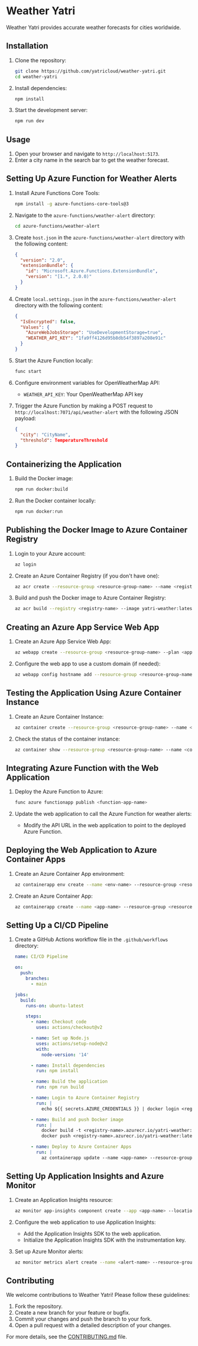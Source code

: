 # Weather Yatri

Weather Yatri provides accurate weather forecasts for cities worldwide.

## Installation

1. Clone the repository:
   ```sh
   git clone https://github.com/yatricloud/weather-yatri.git
   cd weather-yatri
   ```

2. Install dependencies:
   ```sh
   npm install
   ```

3. Start the development server:
   ```sh
   npm run dev
   ```

## Usage

1. Open your browser and navigate to `http://localhost:5173`.
2. Enter a city name in the search bar to get the weather forecast.

## Setting Up Azure Function for Weather Alerts

1. Install Azure Functions Core Tools:
   ```sh
   npm install -g azure-functions-core-tools@3
   ```

2. Navigate to the `azure-functions/weather-alert` directory:
   ```sh
   cd azure-functions/weather-alert
   ```

3. Create `host.json` in the `azure-functions/weather-alert` directory with the following content:
   ```json
   {
     "version": "2.0",
     "extensionBundle": {
       "id": "Microsoft.Azure.Functions.ExtensionBundle",
       "version": "[1.*, 2.0.0)"
     }
   }
   ```

4. Create `local.settings.json` in the `azure-functions/weather-alert` directory with the following content:
   ```json
   {
     "IsEncrypted": false,
     "Values": {
       "AzureWebJobsStorage": "UseDevelopmentStorage=true",
       "WEATHER_API_KEY": "1fa9ff4126d95b8db54f3897a208e91c"
     }
   }
   ```

5. Start the Azure Function locally:
   ```sh
   func start
   ```

6. Configure environment variables for OpenWeatherMap API:
   - `WEATHER_API_KEY`: Your OpenWeatherMap API key

7. Trigger the Azure Function by making a POST request to `http://localhost:7071/api/weather-alert` with the following JSON payload:
   ```json
   {
     "city": "CityName",
     "threshold": TemperatureThreshold
   }
   ```

## Containerizing the Application

1. Build the Docker image:
   ```sh
   npm run docker:build
   ```

2. Run the Docker container locally:
   ```sh
   npm run docker:run
   ```

## Publishing the Docker Image to Azure Container Registry

1. Login to your Azure account:
   ```sh
   az login
   ```

2. Create an Azure Container Registry (if you don't have one):
   ```sh
   az acr create --resource-group <resource-group-name> --name <registry-name> --sku Basic
   ```

3. Build and push the Docker image to Azure Container Registry:
   ```sh
   az acr build --registry <registry-name> --image yatri-weather:latest .
   ```

## Creating an Azure App Service Web App

1. Create an Azure App Service Web App:
   ```sh
   az webapp create --resource-group <resource-group-name> --plan <app-service-plan> --name <app-name> --runtime "NODE|14-lts"
   ```

2. Configure the web app to use a custom domain (if needed):
   ```sh
   az webapp config hostname add --resource-group <resource-group-name> --webapp-name <app-name> --hostname <custom-domain>
   ```

## Testing the Application Using Azure Container Instance

1. Create an Azure Container Instance:
   ```sh
   az container create --resource-group <resource-group-name> --name <container-name> --image <registry-name>.azurecr.io/yatri-weather:latest --cpu 1 --memory 1 --registry-login-server <registry-name>.azurecr.io --registry-username <registry-username> --registry-password <registry-password> --ports 5173
   ```

2. Check the status of the container instance:
   ```sh
   az container show --resource-group <resource-group-name> --name <container-name> --query "{FQDN:ipAddress.fqdn, ProvisioningState:provisioningState}"
   ```

## Integrating Azure Function with the Web Application

1. Deploy the Azure Function to Azure:
   ```sh
   func azure functionapp publish <function-app-name>
   ```

2. Update the web application to call the Azure Function for weather alerts:
   - Modify the API URL in the web application to point to the deployed Azure Function.

## Deploying the Web Application to Azure Container Apps

1. Create an Azure Container App environment:
   ```sh
   az containerapp env create --name <env-name> --resource-group <resource-group-name> --location <location>
   ```

2. Create an Azure Container App:
   ```sh
   az containerapp create --name <app-name> --resource-group <resource-group-name> --environment <env-name> --image <registry-name>.azurecr.io/yatri-weather:latest --target-port 5173 --ingress 'external'
   ```

## Setting Up a CI/CD Pipeline

1. Create a GitHub Actions workflow file in the `.github/workflows` directory:
   ```yaml
   name: CI/CD Pipeline

   on:
     push:
       branches:
         - main

   jobs:
     build:
       runs-on: ubuntu-latest

       steps:
         - name: Checkout code
           uses: actions/checkout@v2

         - name: Set up Node.js
           uses: actions/setup-node@v2
           with:
             node-version: '14'

         - name: Install dependencies
           run: npm install

         - name: Build the application
           run: npm run build

         - name: Login to Azure Container Registry
           run: |
             echo ${{ secrets.AZURE_CREDENTIALS }} | docker login <registry-name>.azurecr.io --username <registry-username> --password-stdin

         - name: Build and push Docker image
           run: |
             docker build -t <registry-name>.azurecr.io/yatri-weather:latest .
             docker push <registry-name>.azurecr.io/yatri-weather:latest

         - name: Deploy to Azure Container Apps
           run: |
             az containerapp update --name <app-name> --resource-group <resource-group-name> --image <registry-name>.azurecr.io/yatri-weather:latest
   ```

## Setting Up Application Insights and Azure Monitor

1. Create an Application Insights resource:
   ```sh
   az monitor app-insights component create --app <app-name> --location <location> --resource-group <resource-group-name> --application-type web
   ```

2. Configure the web application to use Application Insights:
   - Add the Application Insights SDK to the web application.
   - Initialize the Application Insights SDK with the instrumentation key.

3. Set up Azure Monitor alerts:
   ```sh
   az monitor metrics alert create --name <alert-name> --resource-group <resource-group-name> --scopes <app-insights-resource-id> --condition "avg request duration > 1" --description "Alert when average request duration exceeds 1 second"
   ```

## Contributing

We welcome contributions to Weather Yatri! Please follow these guidelines:

1. Fork the repository.
2. Create a new branch for your feature or bugfix.
3. Commit your changes and push the branch to your fork.
4. Open a pull request with a detailed description of your changes.

For more details, see the [CONTRIBUTING.md](CONTRIBUTING.md) file.

